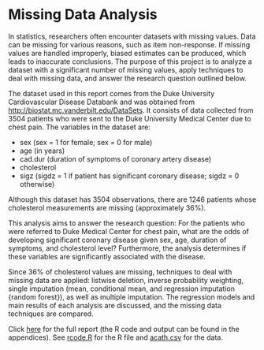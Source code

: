# Missing Data Analysis

In statistics, researchers often encounter datasets with missing values. Data can be missing for various reasons, such as item non-response. If missing values are handled improperly, biased estimates can be produced, which leads to inaccurate conclusions. The purpose of this project is to analyze a dataset with a significant number of missing values, apply techniques to deal with missing data, and answer the research question outlined below.

The dataset used in this report comes from the Duke University Cardiovascular Disease Databank and was obtained from http://biostat.mc.vanderbilt.edu/DataSets. It consists of data collected from 3504 patients who were sent to the Duke University Medical Center due to chest pain. The variables in the dataset are:

- sex (sex = 1 for female; sex = 0 for male)
- age (in years)
- cad.dur (duration of symptoms of coronary artery disease)
- cholesterol
- sigz (sigdz = 1 if patient has significant coronary disease; sigdz = 0 otherwise)

Although this dataset has 3504 observations, there are 1246 patients whose cholesterol measurements are missing (approximately 36%). 

This analysis aims to answer the research question: For the patients who were referred to Duke Medical Center for chest pain, what are the odds of developing significant coronary disease given sex, age, duration of symptoms, and cholesterol level? Furthermore, the analysis determines if these variables are significantly associated with the disease.

Since 36% of cholesterol values are missing, techniques to deal with missing data are applied: listwise deletion, inverse probability weighting, single imputation (mean, conditional mean, and regression imputation {random forest}), as well as multiple imputation. The regression models and main results of each analysis are discussed, and the missing data techniques are compared.

Click [here](https://github.com/ChristianaKoebel/Missing-Data-Analysis/blob/master/stat_analysis_missing_data.pdf) for the full report (the R code and output can be found in the appendices). See [rcode.R](https://github.com/ChristianaKoebel/Missing-Data-Analysis/blob/master/rcode.R) for the R file and [acath.csv](https://github.com/ChristianaKoebel/Statistical-Analysis-Dealing-With-Missing-Data/blob/master/acath.csv) for the data.
